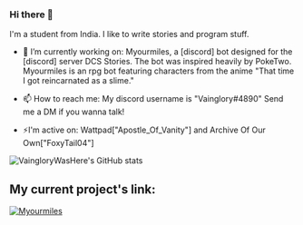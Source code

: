 ### Hi there 👋

I'm a student from India. I like to write stories and program stuff.

- 🔭 I’m currently working on: Myourmiles, a [discord] bot designed for the [discord] server DCS Stories. The bot was inspired heavily by PokeTwo. Myourmiles is an rpg bot featuring characters from the anime "That time I got reincarnated as a slime."

- 📫 How to reach me: My discord username is "Vainglory#4890" Send me a DM if you wanna talk!

- ⚡I'm active on: Wattpad["Apostle_Of_Vanity"] and Archive Of Our Own["FoxyTail04"] 


![VaingloryWasHere's GitHub stats](https://github-readme-stats.vercel.app/api?username=VaingloryWasHere&show_icons=true&theme=transparent&count_private=true)

## My current project's link:


[![Myourmiles](https://github-readme-stats.vercel.app/api/pin/?username=VaingloryWasHere&repo=myourmiles_repl&theme=dracula)](https://github.com/VaingloryWasHere/myourmiles_repl)

<!--
**VaingloryWasHere/VaingloryWasHere** is a ✨ _special_ ✨ repository because its `README.md` (this file) appears on your GitHub profile.

Here are some ideas to get you started:

- 🔭 I’m currently working on ...
- 🌱 I’m currently learning ...
- 👯 I’m looking to collaborate on ...
- 🤔 I’m looking for help with ...
- 💬 Ask me about ...
- 📫 How to reach me: ...
- 😄 Pronouns: ...
- ⚡ Fun fact: ...
-->
